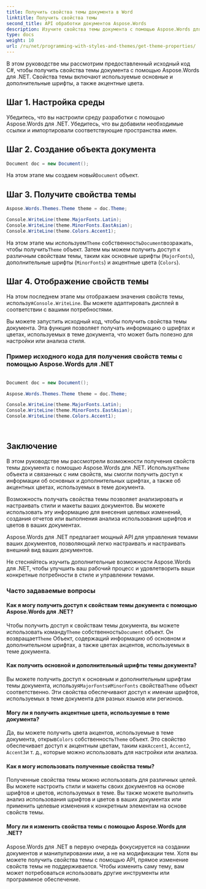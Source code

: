 ```yaml
---
title: Получить свойства темы документа в Word
linktitle: Получить свойства темы
second_title: API обработки документов Aspose.Words
description: Изучите свойства темы документа с помощью Aspose.Words для .NET. Настраивайте стили и цвета для создания уникального образа.
type: docs
weight: 10
url: /ru/net/programming-with-styles-and-themes/get-theme-properties/
---
```


В этом руководстве мы рассмотрим предоставленный исходный код C#, чтобы получить свойства темы документа с помощью Aspose.Words для .NET. Свойства темы включают используемые основные и дополнительные шрифты, а также акцентные цвета.

## Шаг 1. Настройка среды

Убедитесь, что вы настроили среду разработки с помощью Aspose.Words для .NET. Убедитесь, что вы добавили необходимые ссылки и импортировали соответствующие пространства имен.

## Шаг 2. Создание объекта документа

```csharp
Document doc = new Document();
```

 На этом этапе мы создаем новый`Document` объект.

## Шаг 3. Получите свойства темы

```csharp
Aspose.Words.Themes.Theme theme = doc.Theme;

Console.WriteLine(theme.MajorFonts.Latin);
Console.WriteLine(theme.MinorFonts.EastAsian);
Console.WriteLine(theme.Colors.Accent1);
```

 На этом этапе мы используем`Theme` собственность`Document`возражать, чтобы получить`Theme` объект. Затем мы можем получить доступ к различным свойствам темы, таким как основные шрифты (`MajorFonts`), дополнительные шрифты (`MinorFonts`) и акцентные цвета (`Colors`).

## Шаг 4. Отображение свойств темы

 На этом последнем этапе мы отображаем значения свойств темы, используя`Console.WriteLine`. Вы можете адаптировать дисплей в соответствии с вашими потребностями.

Вы можете запустить исходный код, чтобы получить свойства темы документа. Эта функция позволяет получать информацию о шрифтах и цветах, используемых в теме документа, что может быть полезно для настройки или анализа стиля.

### Пример исходного кода для получения свойств темы с помощью Aspose.Words для .NET 
```csharp
 
Document doc = new Document();

Aspose.Words.Themes.Theme theme = doc.Theme;

Console.WriteLine(theme.MajorFonts.Latin);
Console.WriteLine(theme.MinorFonts.EastAsian);
Console.WriteLine(theme.Colors.Accent1);

        
```

## Заключение

 В этом руководстве мы рассмотрели возможности получения свойств темы документа с помощью Aspose.Words для .NET. Используя`Theme` объекта и связанных с ним свойств, мы смогли получить доступ к информации об основных и дополнительных шрифтах, а также об акцентных цветах, используемых в теме документа.

Возможность получать свойства темы позволяет анализировать и настраивать стили и макеты ваших документов. Вы можете использовать эту информацию для внесения целевых изменений, создания отчетов или выполнения анализа использования шрифтов и цветов в ваших документах.

Aspose.Words для .NET предлагает мощный API для управления темами ваших документов, позволяющий легко настраивать и настраивать внешний вид ваших документов.

Не стесняйтесь изучить дополнительные возможности Aspose.Words для .NET, чтобы улучшить ваш рабочий процесс и удовлетворить ваши конкретные потребности в стиле и управлении темами.

### Часто задаваемые вопросы

#### Как я могу получить доступ к свойствам темы документа с помощью Aspose.Words для .NET?

 Чтобы получить доступ к свойствам темы документа, вы можете использовать команду`Theme` собственность`Document` объект. Он возвращает`Theme` Объект, содержащий информацию об основном и дополнительном шрифтах, а также цветах акцентов, используемых в теме документа.

#### Как получить основной и дополнительный шрифты темы документа?

Вы можете получить доступ к основным и дополнительным шрифтам темы документа, используя`MajorFonts`и`MinorFonts` свойства`Theme` объект соответственно. Эти свойства обеспечивают доступ к именам шрифтов, используемых в теме документа для разных языков или регионов.

#### Могу ли я получить акцентные цвета, используемые в теме документа?

 Да, вы можете получить цвета акцентов, используемые в теме документа, открыв`Colors` собственность`Theme` объект. Это свойство обеспечивает доступ к акцентным цветам, таким как`Accent1`, `Accent2`, `Accent3`и т. д., которые можно использовать для настройки или анализа.

#### Как я могу использовать полученные свойства темы?

Полученные свойства темы можно использовать для различных целей. Вы можете настроить стили и макеты своих документов на основе шрифтов и цветов, используемых в теме. Вы также можете выполнить анализ использования шрифтов и цветов в ваших документах или применить целевые изменения к конкретным элементам на основе свойств темы.

#### Могу ли я изменить свойства темы с помощью Aspose.Words для .NET?

Aspose.Words для .NET в первую очередь фокусируется на создании документов и манипулировании ими, а не на модификации тем. Хотя вы можете получить свойства темы с помощью API, прямое изменение свойств темы не поддерживается. Чтобы изменить саму тему, вам может потребоваться использовать другие инструменты или программное обеспечение.
